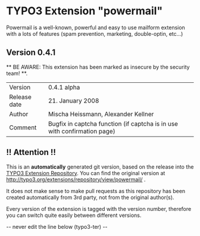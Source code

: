 # TYPO3 Extension "powermail"
Powermail is a well-known, powerful and easy to use mailform extension with a lots of features (spam prevention, marketing, double-optin, etc...)

## Version 0.4.1
** BE AWARE: This extension has been marked as insecure by the security team! **.



<table>
	<tr><td>Version</td><td>0.4.1 alpha</td></tr>
	<tr><td>Release date</td><td>21. January 2008</td></tr>
	<tr><td>Author</td><td>Mischa Heissmann, Alexander Kellner</td></tr>
	<tr><td>Comment</td><td>Bugfix in captcha function (if captcha is in use with confirmation page)</td></tr>
</table>

## !! Attention !!
This is an **automatically** generated git version, based on the release into the [TYPO3 Extension Repository](http://www.typo3.org/extensions/).
You can find the original version at http://typo3.org/extensions/repository/view/powermail/ .

It does not make sense to make pull requests as this repository has been created automatically from 3rd party, not from the original author(s).

Every version of the extension is tagged with the version number, therefore you can switch quite easily between different versions.


-- never edit the line below (typo3-ter) --
